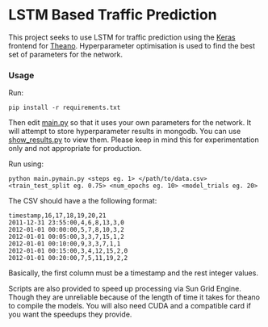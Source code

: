 # LSTM Based Traffic Prediction

This project seeks to use LSTM for traffic prediction using the [Keras](https://keras.io/) frontend for [Theano](http://deeplearning.net/software/theano/). Hyperparameter optimisation is used to find the best set of parameters for the network.

### Usage

Run:

```
pip install -r requirements.txt
```

Then edit [main.py](https://github.com/JonnoFTW/traffic-prediction/blob/master/main.py) so that it uses your own parameters for the network. It will attempt to store hyperparameter results in mongodb. You can use [show_results.py](https://github.com/JonnoFTW/traffic-prediction/blob/master/show_results.py) to view them. Please keep in mind this for experimentation only and not appropriate for production.


Run using:
```
python main.pymain.py <steps eg. 1> </path/to/data.csv> <train_test_split eg. 0.75> <num_epochs eg. 10> <model_trials eg. 20>
```

The CSV should have a the following format:
```
timestamp,16,17,18,19,20,21
2011-12-31 23:55:00,4,6,8,13,3,0
2012-01-01 00:00:00,5,7,8,10,3,2
2012-01-01 00:05:00,3,3,7,15,1,2
2012-01-01 00:10:00,9,3,3,7,1,1
2012-01-01 00:15:00,3,4,12,15,2,0
2012-01-01 00:20:00,7,5,11,19,2,2
```
Basically, the first column must be a timestamp and the rest integer values.


Scripts are also provided to speed up processing via Sun Grid Engine. Though they are unreliable because of the length of time it takes for theano to compile the models. You will also need CUDA and a compatible card if you want the speedups they provide. 